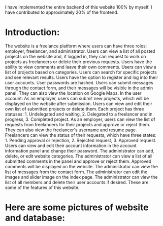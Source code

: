 I have implemented the entire backend of this website 100% by myself. I have contributed to approximately 20% of the frontend.

# Introduction:
The website is a freelance platform where users can have three roles: employer, freelancer, and administrator.
Users can view a list of all posted projects on the website and, if logged in, they can request to work on projects as freelancers or delete their previous requests.
Users have the ability to view comments and leave their own comments.
Users can view a list of projects based on categories.
Users can search for specific projects and see relevant results.
Users have the option to register and log into their user accounts. User passwords are hashed.
Users can submit messages through the contact form, and their messages will be visible in the admin panel. They can also view the location on Google Maps.
In the user account:
As an employer, users can submit new projects, which will be displayed on the website after submission.
Users can view and edit their own list of submitted projects or delete them.
Each project has three statuses: 1. Undelegated and waiting, 2. Delegated to a freelancer and in progress, 3. Completed project.
As an employer, users can view the list of requests from freelancers for their projects and approve or reject them. They can also view the freelancer's username and resume page.
Freelancers can view the status of their requests, which have three states: 1. Pending approval or rejection, 2. Rejected request, 3. Approved request.
Users can view and edit their account information in the account information panel and change their password.
The administrator can add, delete, or edit website categories.
The administrator can view a list of all submitted comments in the panel and approve or reject them. Approved comments will be displayed on the website.
The administrator can view the list of messages from the contact form.
The administrator can edit the images and slider image on the index page.
The administrator can view the list of all members and delete their user accounts if desired.
These are some of the features of this website. 

# Here are some pictures of website and database:
